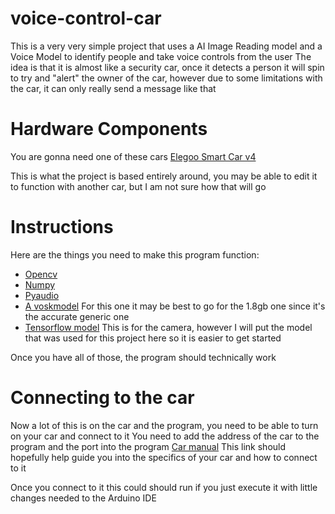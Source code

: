 # voice-control-car
This is a very very simple project that uses a AI Image Reading model and a Voice Model to identify people and take voice controls from the user
The idea is that it is almost like a security car, once it detects a person it will spin to try and "alert" the owner of the car, however due to some limitations with the car, it can only really send a message like that

# Hardware Components
You are gonna need one of these cars
[Elegoo Smart Car v4](https://us.elegoo.com/products/elegoo-smart-robot-car-kit-v-4-0?srsltid=AfmBOoqPuPuBWAyRUrXPEGc86NutonWYCew_cnta1a6-40fRDaGKVDom)

This is what the project is based entirely around, you may be able to edit it to function with another car, but I am not sure how that will go

# Instructions
Here are the things you need to make this program function:

- [Opencv](https://pypi.org/project/opencv-python/)
- [Numpy](https://numpy.org/install/)
- [Pyaudio](https://pypi.org/project/PyAudio/)
- [A voskmodel](https://alphacephei.com/vosk/models) For this one it may be best to go for the 1.8gb one since it's the accurate generic one
- [Tensorflow model](https://www.tensorflow.org/) This is for the camera, however I will put the model that was used for this project here so it is easier to get started

Once you have all of those, the program should technically work

# Connecting to the car
Now a lot of this is on the car and the program, you need to be able to turn on your car and connect to it
You need to add the address of the car to the program and the port into the program
[Car manual](https://drive.google.com/drive/folders/1FmqoM8KrJYJkFXHQnQBTL6xnNQ4cgTCa)
This link should hopefully help guide you into the specifics of your car and how to connect to it

Once you connect to it this could should run if you just execute it with little changes needed to the Arduino IDE

